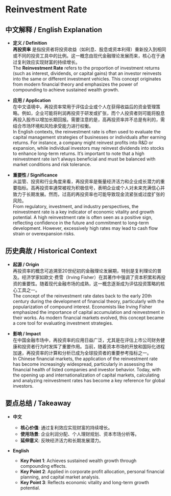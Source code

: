 # Reinvestment Rate

## 中文解释 / English Explanation

* **定义 / Definition**  
  **再投资率** 是指投资者将投资收益（如利息、股息或资本利得）重新投入到相同或不同的投资工具中的比例。这一概念由现代金融理论发展而来，核心在于通过复利效应实现财富的持续增长。  
  The **Reinvestment Rate** refers to the proportion of investment returns (such as interest, dividends, or capital gains) that an investor reinvests into the same or different investment vehicles. This concept originates from modern financial theory and emphasizes the power of compounding to achieve sustained wealth growth.

* **应用 / Application**  
  在中文语境中，再投资率常用于评估企业或个人在获得收益后的资金管理策略。例如，企业可能将利润再投资于研发或扩张，而个人投资者则可能将股息再投入股市以增加长期回报。需要注意的是，高再投资率并不总是有利的，需结合市场环境和风险承受能力进行权衡。  
  In English contexts, the reinvestment rate is often used to evaluate the capital management strategies of businesses or individuals after earning returns. For instance, a company might reinvest profits into R&D or expansion, while individual investors may reinvest dividends into stocks to enhance long-term returns. It’s important to note that a high reinvestment rate isn’t always beneficial and must be balanced with market conditions and risk tolerance.

* **重要性 / Significance**  
  从监管、投资和行业角度来看，再投资率是衡量经济活力和企业成长潜力的重要指标。高再投资率通常被视为积极信号，表明企业或个人对未来充满信心并致力于长期发展。然而，过高的再投资率也可能导致现金流紧张或过度扩张的风险。  
  From regulatory, investment, and industry perspectives, the reinvestment rate is a key indicator of economic vitality and growth potential. A high reinvestment rate is often seen as a positive sign, reflecting confidence in the future and commitment to long-term development. However, excessively high rates may lead to cash flow strain or overexpansion risks.

## 历史典故 / Historical Context

* **起源 / Origin**  
  再投资率的概念可追溯至20世纪初的金融理论发展期，特别是复利理论的普及。经济学家如欧文·费雪（Irving Fisher）在其著作中强调了资本积累和再投资的重要性。随着现代金融市场的成熟，这一概念逐渐成为评估投资策略的核心工具之一。  
  The concept of the reinvestment rate dates back to the early 20th century during the development of financial theory, particularly with the popularization of compound interest. Economists like Irving Fisher emphasized the importance of capital accumulation and reinvestment in their works. As modern financial markets evolved, this concept became a core tool for evaluating investment strategies.

* **影响 / Impact**  
  在中国金融市场中，再投资率的应用日益广泛，尤其是在评估上市公司财务健康和投资者行为时发挥了重要作用。当前，随着资本市场的开放和国际化进程加速，再投资率的计算和分析已成为全球投资者的重要参考指标之一。  
  In Chinese financial markets, the application of the reinvestment rate has become increasingly widespread, particularly in assessing the financial health of listed companies and investor behavior. Today, with the opening up and internationalization of capital markets, calculating and analyzing reinvestment rates has become a key reference for global investors.

## 要点总结 / Takeaway

* **中文**  
  - **核心价值**: 通过复利效应实现财富的持续增长。  
  - **使用场景**: 企业利润分配、个人理财规划、资本市场分析等。  
  - **延伸意义**: 反映经济活力和长期发展潜力。

* **English**  
  - **Key Point 1**: Achieves sustained wealth growth through compounding effects.  
  - **Key Point 2**: Applied in corporate profit allocation, personal financial planning, and capital market analysis.  
  - **Key Point 3**: Reflects economic vitality and long-term growth potential.